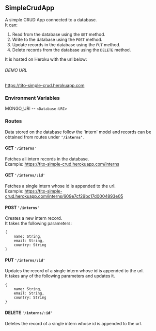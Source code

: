 ## SimpleCrudApp
A simple CRUD App connected to a database.  
It can:
1. Read from the database using the `GET` method.
2. Write to the database using the `POST` method.
3. Update records in the database using the `PUT` method.
4. Delete records from the database using the `DELETE` method.
  
It is hosted on Heroku with the url below:

###### DEMO URL
https://tito-simple-crud.herokuapp.com

### Environment Variables
MONGO_URI -- `<Database-URI>`

### Routes
Data stored on the database follow the 'intern' model and records can be obtained from routes under **`'/interns'`**.

#### GET `'/interns'`
Fetches all intern records in the database.  
Example: https://tito-simple-crud.herokuapp.com/interns

#### GET `'/interns/:id'`
Fetches a single intern whose id is appended to the url.  
Example: https://tito-simple-crud.herokuapp.com/interns/609e7cf29bc17d0004893e05

#### POST `'/interns'`
Creates a new intern record.  
It takes the following parameters:  
  
```
{  
    name: String,  
    email: String,  
    country: String  
}
```  

#### PUT `'/interns/:id'`
Updates the record of a single intern whose id is appended to the url.  
It takes any of the following parameters and updates it.  
  
```
{  
    name: String,  
    email: String,  
    country: String  
}
```
#### DELETE `'/interns/:id'`
Deletes the record of a single intern whose id is appended to the url.

